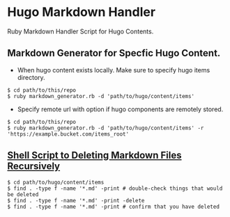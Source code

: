 # Hugo Markdown Handler
Ruby Markdown Handler Script for Hugo Contents.

## Markdown Generator for Specfic Hugo Content.
* When hugo content exists locally. Make sure to specify hugo items directory.
```
$ cd path/to/this/repo
$ ruby markdown_generator.rb -d 'path/to/hugo/content/items'
```
* Specify remote url with option if hugo components are remotely stored.
```
$ cd path/to/this/repo
$ ruby markdown_generator.rb -d 'path/to/hugo/content/items' -r 'https://example.bucket.com/items_root' 
```

## [Shell Script to Deleting Markdown Files Recursively](https://www.baeldung.com/linux/recursively-delete-files-with-extension)
```
$ cd path/to/hugo/content/items
$ find . -type f -name '*.md' -print # double-check things that would be deleted
$ find . -type f -name '*.md' -print -delete 
$ find . -type f -name '*.md' -print # confirm that you have deleted
```
